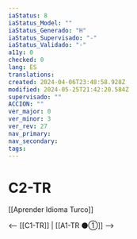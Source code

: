 ```yaml
---
iaStatus: 8
iaStatus_Model: ""
iaStatus_Generado: "H"
iaStatus_Supervisado: "-"
iaStatus_Validado: "-"
a11y: 0
checked: 0
lang: ES
translations: 
created: 2024-04-06T23:48:58.928Z
modified: 2024-05-25T21:42:20.584Z
supervisado: ""
ACCION: ""
ver_major: 0
ver_minor: 3
ver_rev: 27
nav_primary: 
nav_secondary: 
tags:
---
```

# C2-TR

[[Aprender Idioma Turco]]

<-- [[C1-TR]] | [[A1-TR ⚫①]] -->
